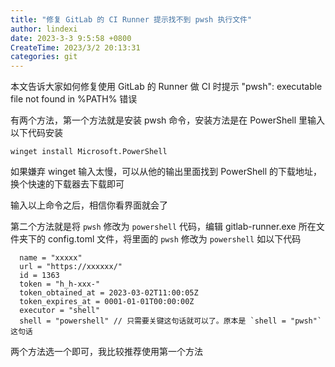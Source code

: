 ```yaml
---
title: "修复 GitLab 的 CI Runner 提示找不到 pwsh 执行文件"
author: lindexi
date: 2023-3-3 9:5:58 +0800
CreateTime: 2023/3/2 20:13:31
categories: git
---
```


本文告诉大家如何修复使用 GitLab 的 Runner 做 CI 时提示 "pwsh": executable file not found in %PATH% 错误

<!--more-->


<!-- CreateTime:2023/3/2 20:13:31 -->

<!-- 发布 -->
<!-- 博客 -->

有两个方法，第一个方法就是安装 pwsh 命令，安装方法是在 PowerShell 里输入以下代码安装

```
winget install Microsoft.PowerShell
```

如果嫌弃 winget 输入太慢，可以从他的输出里面找到 PowerShell 的下载地址，换个快速的下载器去下载即可

输入以上命令之后，相信你看界面就会了

第二个方法就是将 `pwsh` 修改为 `powershell` 代码，编辑 gitlab-runner.exe 所在文件夹下的 config.toml 文件，将里面的  `pwsh` 修改为 `powershell` 如以下代码

```
  name = "xxxxx"
  url = "https://xxxxxx/"
  id = 1363
  token = "h_h-xxx-"
  token_obtained_at = 2023-03-02T11:00:05Z
  token_expires_at = 0001-01-01T00:00:00Z
  executor = "shell"
  shell = "powershell" // 只需要关键这句话就可以了。原本是 `shell = "pwsh"` 这句话
```

两个方法选一个即可，我比较推荐使用第一个方法
